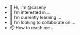 - 👋 Hi, I’m @caseny
- 👀 I’m interested in ...
- 🌱 I’m currently learning ...
- 💞️ I’m looking to collaborate on ...
- 📫 How to reach me ...

<!---
caseny/caseny is a ✨ special ✨ repository because its `README.md` (this file) appears on your GitHub profile.
You can click the Preview link to take a look at your changes.
--->
